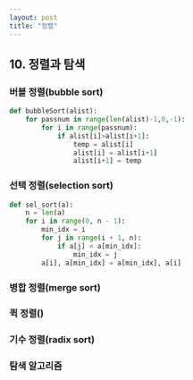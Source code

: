 ```yaml
---
layout: post
title: "정렬"
---
```


## 10. 정렬과 탐색

### 버블 정렬(bubble sort)

```python
def bubbleSort(alist):
    for passnum in range(len(alist)-1,0,-1):
        for i in range(passnum):
            if alist[i]>alist[i+1]:
                temp = alist[i]
                alist[i] = alist[i+1]
                alist[i+1] = temp
```

### 선택 정렬(selection sort)

```python
def sel_sort(a):
    n = len(a)
    for i in range(0, n - 1):
        min_idx = i
        for j in range(i + 1, n):
            if a[j] < a[min_idx]:
                min_idx = j
        a[i], a[min_idx] = a[min_idx], a[i]
```

### 병합 정렬(merge sort)

### 퀵 정렬()

### 기수 정렬(radix sort)

### 탐색 알고리즘
